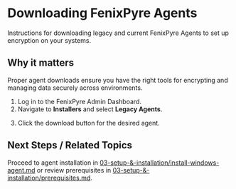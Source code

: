 # Downloading FenixPyre Agents

Instructions for downloading legacy and current FenixPyre Agents to set up encryption on your systems.


## Why it matters
Proper agent downloads ensure you have the right tools for encrypting and managing data securely across environments.

1. Log in to the FenixPyre Admin Dashboard.
2. Navigate to **Installers** and select **Legacy Agents**.

<!-- IMG: ./media/03-setup-&-installation/legacy-agents.png | Alt: FenixPyre Admin Dashboard installers section -->

3. Click the download button for the desired agent.

<!-- IMG: ./media/03-setup-&-installation/download-button.png | Alt: Download button for agents -->

## Next Steps / Related Topics
Proceed to agent installation in [03-setup-&-installation/install-windows-agent.md](./install-windows-agent.md) or review prerequisites in [03-setup-&-installation/prerequisites.md](./prerequisites.md).